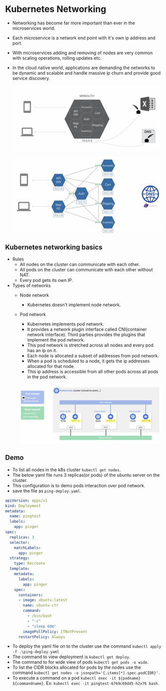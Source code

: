 # Kubernetes Networking

- Networking has become far more important than ever in the microservices world.
- Each microservice is a network end point with it's own ip address and port.
- With microservices adding and removing of nodes are very common with scaling operations, rolling updates etc.
- In the cloud native world, applications are demanding the networks to be dynamic and scalable and handle massive ip churn
  and provide good service discovery.

  ![Monolith architecture](images/monolith.png)

  ![Microservices](images/microservices.png)

## Kubernetes networking basics

- Rules
    - All nodes on the cluster can communicate with each other.
    - All pods on the cluster can communicate with each other without NAT.
    - Every pod gets its own IP.
- Types of networks
    - Node network
        - Kubernetes doesn't implement node network.
    - Pod network
        - Kubernetes implements pod network.
        - It provides a network plugin interface called CNI(container network interface). Third parties provides the plugins
          that implement the pod network.
        - This pod network is stretched across all nodes and every pod has an ip on it.
        - Each node is allocated a subset of addresses from pod network.
        - When a pod is scheduled to a node, it gets the ip addresses allocated for that node.
        - This ip address is accessible from all other pods across all pods in the pod network.

      ![Kubernetes network](images/k8s_network.png)

## Demo

- To list all nodes in the k8s cluster `kubectl get nodes`.
- The below yaml file runs 3 replicas(or pods) of the ubuntu server on the cluster.
- This configuration is to demo pods interaction over pod network.
- save the file as `ping-deploy.yaml`.
```yaml
apiVersion: apps/v1 
kind: Deployment
metadata:
  name: pingtest
  labels:
    app: pinger
spec:
  replicas: 3
  selector:
    matchLabels:
      app: pinger
  strategy:
    type: Recreate
  template:
    metadata:
      labels:
        app: pinger
    spec:
      containers:
      - image: ubuntu:latest
        name: ubuntu-ctr
        command:
          - /bin/bash
          - "-c"
          - "sleep 60m"
        imagePullPolicy: IfNotPresent
      restartPolicy: Always
```

- To deploy the yaml file on to the cluster use the command `kubectl apply -f .\ping-deploy.yaml`
- The command to view deployment is `kubectl get deploy`.
- The command to for wide view of pods `kubectl get pods -o wide`.
- To list the CIDR blocks allocated for pods by the nodes use the command `kubectl get nodes -o jsonpath='{.items[*].spec.podCIDR}'`.
- To execute a command on a pod `kubectl exec -it ${podname} ${commandname}`. Ex: `kubectl exec -it pingtest-6769c69dd5-h2x76 bash`.

